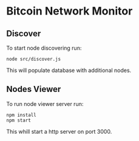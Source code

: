 # Bitcoin Network Monitor
## Discover
To start node discovering run:

    node src/discover.js
This will populate database with additional nodes.

## Nodes Viewer
To run node viewer server run:

    npm install
    npm start

This whill start a http server on port 3000.